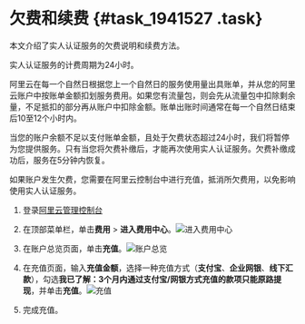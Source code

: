 # 欠费和续费 {#task_1941527 .task}

本文介绍了实人认证服务的欠费说明和续费方法。

实人认证服务的计费周期为24小时。

阿里云在每一个自然日根据您上一个自然日的服务使用量出具账单，并从您的阿里云账户中按账单金额扣划服务费用。如果您有流量包，则会先从流量包中扣除剩余量，不足抵扣的部分再从账户中扣除金额。账单出账时间通常在每一个自然日结束后10至12个小时内。

当您的账户余额不足以支付账单金额，且处于欠费状态超过24小时，我们将暂停为您提供服务。只有当您将欠费补缴后，才能再次使用实人认证服务。欠费补缴成功后，服务在5分钟内恢复。

如果账户发生欠费，您需要在阿里云控制台中进行充值，抵消所欠费用，以免影响使用实人认证服务。

1.  登录[阿里云管理控制台](https://home.console.aliyun.com/)
2.  在顶部菜单栏，单击**费用** \> **进入费用中心**。![进入费用中心](http://static-aliyun-doc.oss-cn-hangzhou.aliyuncs.com/assets/img/1539533/156740309458436_zh-CN.png)


3.  在账户总览页面，单击**充值**。![账户总览](http://static-aliyun-doc.oss-cn-hangzhou.aliyuncs.com/assets/img/1539533/156740309558437_zh-CN.png)


4.  在充值页面，输入**充值金额**，选择一种充值方式（**支付宝**、**企业网银**、**线下汇款**），勾选**我已了解：3个月内通过支付宝/网银方式充值的款项只能原路提现**，并单击**充值**。![充值](http://static-aliyun-doc.oss-cn-hangzhou.aliyuncs.com/assets/img/1539533/156740309558438_zh-CN.png)


5.  完成充值。

